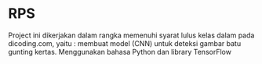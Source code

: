 # RPS
Project ini dikerjakan dalam rangka memenuhi syarat lulus kelas dalam pada dicoding.com, yaitu : membuat model (CNN) untuk deteksi gambar batu gunting kertas. Menggunakan bahasa Python dan library TensorFlow
